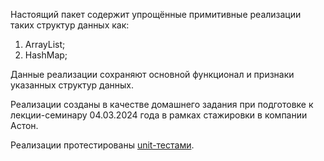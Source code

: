 Настоящий пакет содержит упрощённые примитивные реализации таких структур данных как:

1) ArrayList;
2) HashMap;

Данные реализации сохраняют основной функционал и признаки указанных структур данных. 

Реализации созданы в качестве домашнего задания при подготовке к лекции-семинару 04.03.2024 года в рамках стажировки в компании Астон. 

Реализации протестированы [unit-тестами](https://github.com/DmitriiGoltsov/aston-traineeship/tree/main/src/test/java/second). 